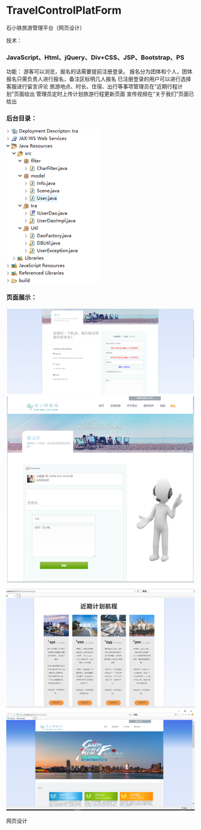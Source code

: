 # TravelControlPlatForm
石小铁旅游管理平台（网页设计）
 <div>
   <p style="font-family:#000">技术：<h3>JavaScript、Html、jQuery、Div+CSS、JSP、Bootstrap、PS</h3></p>
   <p>功能：
游客可以浏览，报名的话需要提前注册登录。
报名分为团体和个人，团体报名只需负责人进行报名，备注区标明几人报名
已注册登录的用户可以进行选择客服进行留言评论
旅游地点、时长、住宿、出行等事项管理员在“近期行程计划”页面给出
管理员定时上传计划旅游行程更新页面
宣传视频在“关于我们”页面已给出

</p>
 <h3>后台目录：</h3>
  <img  src="/ima/mu.png" >
   <h3>页面展示：</h3>
  <img  src="./ima/fir.png" >
   
  <img  src="./ima/sec.png" >
   <img  src="./ima/thi.png" >
   
  <img  src="./ima/four.png" >
  <p>网页设计</p>
  
  
   
   </div>
